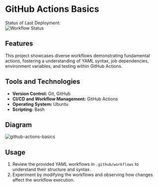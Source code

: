 # GitHub Actions Basics
Status of Last Deployment: <br>
![Workflow Status](https://github.com/DimitryZH/github-actions-basics/actions/workflows/my-basics.yml/badge.svg)

## Features

This project showcases diverse workflows demonstrating fundamental actions, fostering a  understanding of YAML syntax, job dependencies, environment variables, and testing within GitHub Actions.

## Tools and Technologies

- **Version Control:** Git, GitHub
- **CI/CD and Workflow Management:** GitHub Actions
- **Operating System:** Ubuntu
- **Scripting:** Bash

## Diagram

![github-actions-basics](https://github.com/DimitryZH/github-actions-basics/assets/146372946/3d0231c9-b144-46dd-ba37-a04bb30bc484)

## Usage

1. Review the provided YAML workflows in `.github/workflows` to understand their structure and syntax.
2. Experiment by modifying the workflows and observing how changes affect the workflow execution.
